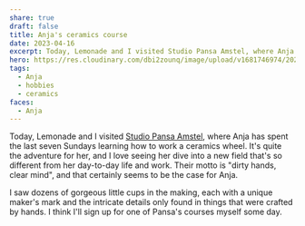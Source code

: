 ```yaml
---
share: true
draft: false
title: Anja's ceramics course
date: 2023-04-16
excerpt: Today, Lemonade and I visited Studio Pansa Amstel, where Anja has spent the last seven Sundays learning how to work a ceramics wheel.
hero: https://res.cloudinary.com/dbi2zounq/image/upload/v1681746974/2023-04-16_3_tkf1za.jpg
tags:
  - Anja
  - hobbies
  - ceramics
faces:
  - Anja
---
```


Today, Lemonade and I visited [Studio Pansa Amstel](https://www.studiopansa.com/studio-pansa-amstel), where Anja has spent the last seven Sundays learning how to work a ceramics wheel. It's quite the adventure for her, and I love seeing her dive into a new field that's so different from her day-to-day life and work. Their motto is "dirty hands, clear mind", and that certainly seems to be the case for Anja.

I saw dozens of gorgeous little cups in the making, each with a unique maker's mark and the intricate details only found in things that were crafted by hands. I think I'll sign up for one of Pansa's courses myself some day. 

<div class="breakout">
    <div class="breakout-content">
        <img src="https://res.cloudinary.com/dbi2zounq/image/upload/v1681746974/2023-04-16_1_btgjvq.jpg" alt="" class="mb-5">
        <img src="https://res.cloudinary.com/dbi2zounq/image/upload/v1681746974/2023-04-16_5_m7uc31.jpg" alt="" class="mb-5">
        <img src="https://res.cloudinary.com/dbi2zounq/image/upload/v1681746974/2023-04-16_2_k1jgtv.jpg" alt="" class="mb-5">
    </div>
</div>
